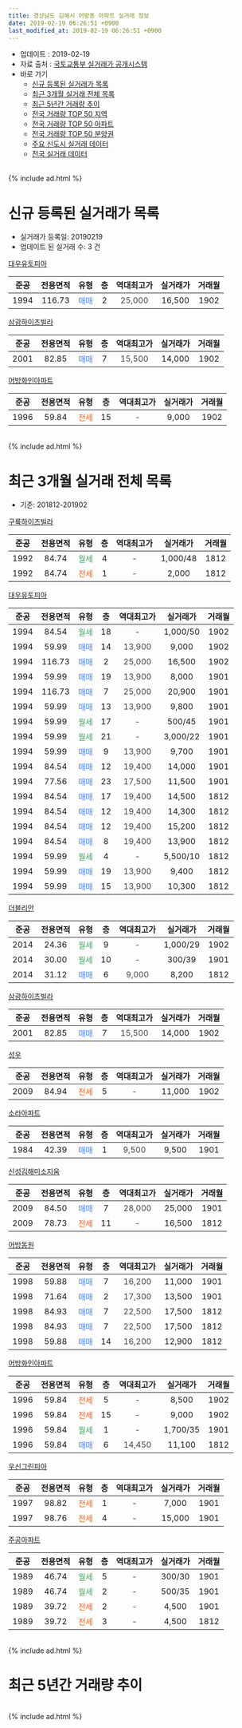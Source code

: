 ```yaml
---
title: 경상남도 김해시 어방동 아파트 실거래 정보
date: 2019-02-19 06:26:51 +0900
last_modified_at: 2019-02-19 06:26:51 +0900
---
```


* 업데이트 : 2019-02-19
* 자료 출처 : [국토교통부 실거래가 공개시스템](http://rt.molit.go.kr)
* 바로 가기
    * [신규 등록된 실거래가 목록](#신규-등록된-실거래가-목록)
    * [최근 3개월 실거래 전체 목록](#최근-3개월-실거래-전체-목록)
    * [최근 5년간 거래량 추이](#최근-5년간-거래량-추이)
    * [전국 거래량 TOP 50 지역](https://ayogom.github.io/apt-trade-info/최근-3개월-전국에서-가장-거래가-많이-발생한-지역)
    * [전국 거래량 TOP 50 아파트](https://ayogom.github.io/apt-trade-info/최근-3개월-전국에서-가장-거래가-많이-발생한-아파트)
    * [전국 거래량 TOP 50 분양권](https://ayogom.github.io/apt-trade-info/최근-3개월-전국에서-가장-거래가-많이-발생한-분양권)
    * [주요 신도시 실거래 데이터](https://ayogom.github.io/apt-trade-info/주요-신도시)
    * [전국 실거래 데이터](https://ayogom.github.io/apt-trade-info/전국)
<br>
{% include ad.html %}
<br>

# 신규 등록된 실거래가 목록
* 실거래가 등록일: 20190219
* 업데이트 된 실거래 수: 3 건


[대우유토피아](https://search.naver.com/search.naver?query=%EA%B2%BD%EC%83%81%EB%82%A8%EB%8F%84+%EA%B9%80%ED%95%B4%EC%8B%9C+%EC%96%B4%EB%B0%A9%EB%8F%99+%EB%8C%80%EC%9A%B0%EC%9C%A0%ED%86%A0%ED%94%BC%EC%95%84)

|준공|전용면적|유형|층|역대최고가|실거래가|거래월|
|:---:|:---:|:---:|:---:|:---:|:---:|:---:|
|1994|116.73|<span style="color:#4285f3">매매</span>|2|<span style="color:#444444">25,000</span>|16,500|1902|

[삼광하이츠빌라](https://search.naver.com/search.naver?query=%EA%B2%BD%EC%83%81%EB%82%A8%EB%8F%84+%EA%B9%80%ED%95%B4%EC%8B%9C+%EC%96%B4%EB%B0%A9%EB%8F%99+%EC%82%BC%EA%B4%91%ED%95%98%EC%9D%B4%EC%B8%A0%EB%B9%8C%EB%9D%BC)

|준공|전용면적|유형|층|역대최고가|실거래가|거래월|
|:---:|:---:|:---:|:---:|:---:|:---:|:---:|
|2001|82.85|<span style="color:#4285f3">매매</span>|7|<span style="color:#444444">15,500</span>|14,000|1902|

[어방화인아파트](https://search.naver.com/search.naver?query=%EA%B2%BD%EC%83%81%EB%82%A8%EB%8F%84+%EA%B9%80%ED%95%B4%EC%8B%9C+%EC%96%B4%EB%B0%A9%EB%8F%99+%EC%96%B4%EB%B0%A9%ED%99%94%EC%9D%B8%EC%95%84%ED%8C%8C%ED%8A%B8)

|준공|전용면적|유형|층|역대최고가|실거래가|거래월|
|:---:|:---:|:---:|:---:|:---:|:---:|:---:|
|1996|59.84|<span style="color:#ff5a00">전세</span>|15|<span style="color:#444444">-</span>|9,000|1902|


<br>
{% include ad.html %}
<br>

# 최근 3개월 실거래 전체 목록
* 기준: 201812-201902


[구륙하이츠빌라](https://search.naver.com/search.naver?query=%EA%B2%BD%EC%83%81%EB%82%A8%EB%8F%84+%EA%B9%80%ED%95%B4%EC%8B%9C+%EC%96%B4%EB%B0%A9%EB%8F%99+%EA%B5%AC%EB%A5%99%ED%95%98%EC%9D%B4%EC%B8%A0%EB%B9%8C%EB%9D%BC)

|준공|전용면적|유형|층|역대최고가|실거래가|거래월|
|:---:|:---:|:---:|:---:|:---:|:---:|:---:|
|1992|84.74|<span style="color:#34a853">월세</span>|4|<span style="color:#444444">-</span>|1,000/48|1812|
|1992|84.74|<span style="color:#ff5a00">전세</span>|1|<span style="color:#444444">-</span>|2,000|1812|

[대우유토피아](https://search.naver.com/search.naver?query=%EA%B2%BD%EC%83%81%EB%82%A8%EB%8F%84+%EA%B9%80%ED%95%B4%EC%8B%9C+%EC%96%B4%EB%B0%A9%EB%8F%99+%EB%8C%80%EC%9A%B0%EC%9C%A0%ED%86%A0%ED%94%BC%EC%95%84)

|준공|전용면적|유형|층|역대최고가|실거래가|거래월|
|:---:|:---:|:---:|:---:|:---:|:---:|:---:|
|1994|84.54|<span style="color:#34a853">월세</span>|18|<span style="color:#444444">-</span>|1,000/50|1902|
|1994|59.99|<span style="color:#4285f3">매매</span>|14|<span style="color:#444444">13,900</span>|9,000|1902|
|1994|116.73|<span style="color:#4285f3">매매</span>|2|<span style="color:#444444">25,000</span>|16,500|1902|
|1994|59.99|<span style="color:#4285f3">매매</span>|19|<span style="color:#444444">13,900</span>|8,000|1901|
|1994|116.73|<span style="color:#4285f3">매매</span>|7|<span style="color:#444444">25,000</span>|20,900|1901|
|1994|59.99|<span style="color:#4285f3">매매</span>|13|<span style="color:#444444">13,900</span>|9,800|1901|
|1994|59.99|<span style="color:#34a853">월세</span>|17|<span style="color:#444444">-</span>|500/45|1901|
|1994|59.99|<span style="color:#34a853">월세</span>|21|<span style="color:#444444">-</span>|3,000/22|1901|
|1994|59.99|<span style="color:#4285f3">매매</span>|9|<span style="color:#444444">13,900</span>|9,700|1901|
|1994|84.54|<span style="color:#4285f3">매매</span>|12|<span style="color:#444444">19,400</span>|14,000|1901|
|1994|77.56|<span style="color:#4285f3">매매</span>|23|<span style="color:#444444">17,500</span>|11,500|1901|
|1994|84.54|<span style="color:#4285f3">매매</span>|17|<span style="color:#444444">19,400</span>|14,500|1812|
|1994|84.54|<span style="color:#4285f3">매매</span>|12|<span style="color:#444444">19,400</span>|14,300|1812|
|1994|84.54|<span style="color:#4285f3">매매</span>|12|<span style="color:#444444">19,400</span>|15,200|1812|
|1994|84.54|<span style="color:#4285f3">매매</span>|8|<span style="color:#444444">19,400</span>|13,900|1812|
|1994|59.99|<span style="color:#34a853">월세</span>|4|<span style="color:#444444">-</span>|5,500/10|1812|
|1994|59.99|<span style="color:#4285f3">매매</span>|19|<span style="color:#444444">13,900</span>|9,400|1812|
|1994|59.99|<span style="color:#4285f3">매매</span>|15|<span style="color:#444444">13,900</span>|10,300|1812|

[더블리안](https://search.naver.com/search.naver?query=%EA%B2%BD%EC%83%81%EB%82%A8%EB%8F%84+%EA%B9%80%ED%95%B4%EC%8B%9C+%EC%96%B4%EB%B0%A9%EB%8F%99+%EB%8D%94%EB%B8%94%EB%A6%AC%EC%95%88)

|준공|전용면적|유형|층|역대최고가|실거래가|거래월|
|:---:|:---:|:---:|:---:|:---:|:---:|:---:|
|2014|24.36|<span style="color:#34a853">월세</span>|9|<span style="color:#444444">-</span>|1,000/29|1902|
|2014|30.00|<span style="color:#34a853">월세</span>|10|<span style="color:#444444">-</span>|300/39|1901|
|2014|31.12|<span style="color:#4285f3">매매</span>|6|<span style="color:#444444">9,000</span>|8,200|1812|

[삼광하이츠빌라](https://search.naver.com/search.naver?query=%EA%B2%BD%EC%83%81%EB%82%A8%EB%8F%84+%EA%B9%80%ED%95%B4%EC%8B%9C+%EC%96%B4%EB%B0%A9%EB%8F%99+%EC%82%BC%EA%B4%91%ED%95%98%EC%9D%B4%EC%B8%A0%EB%B9%8C%EB%9D%BC)

|준공|전용면적|유형|층|역대최고가|실거래가|거래월|
|:---:|:---:|:---:|:---:|:---:|:---:|:---:|
|2001|82.85|<span style="color:#4285f3">매매</span>|7|<span style="color:#444444">15,500</span>|14,000|1902|

[성우](https://search.naver.com/search.naver?query=%EA%B2%BD%EC%83%81%EB%82%A8%EB%8F%84+%EA%B9%80%ED%95%B4%EC%8B%9C+%EC%96%B4%EB%B0%A9%EB%8F%99+%EC%84%B1%EC%9A%B0)

|준공|전용면적|유형|층|역대최고가|실거래가|거래월|
|:---:|:---:|:---:|:---:|:---:|:---:|:---:|
|2009|84.94|<span style="color:#ff5a00">전세</span>|5|<span style="color:#444444">-</span>|11,000|1902|

[소라아파트](https://search.naver.com/search.naver?query=%EA%B2%BD%EC%83%81%EB%82%A8%EB%8F%84+%EA%B9%80%ED%95%B4%EC%8B%9C+%EC%96%B4%EB%B0%A9%EB%8F%99+%EC%86%8C%EB%9D%BC%EC%95%84%ED%8C%8C%ED%8A%B8)

|준공|전용면적|유형|층|역대최고가|실거래가|거래월|
|:---:|:---:|:---:|:---:|:---:|:---:|:---:|
|1984|42.39|<span style="color:#4285f3">매매</span>|1|<span style="color:#444444">9,500</span>|9,500|1901|

[신성김해미소지움](https://search.naver.com/search.naver?query=%EA%B2%BD%EC%83%81%EB%82%A8%EB%8F%84+%EA%B9%80%ED%95%B4%EC%8B%9C+%EC%96%B4%EB%B0%A9%EB%8F%99+%EC%8B%A0%EC%84%B1%EA%B9%80%ED%95%B4%EB%AF%B8%EC%86%8C%EC%A7%80%EC%9B%80)

|준공|전용면적|유형|층|역대최고가|실거래가|거래월|
|:---:|:---:|:---:|:---:|:---:|:---:|:---:|
|2009|84.50|<span style="color:#4285f3">매매</span>|7|<span style="color:#444444">28,000</span>|25,000|1901|
|2009|78.73|<span style="color:#ff5a00">전세</span>|11|<span style="color:#444444">-</span>|16,500|1812|

[어방동원](https://search.naver.com/search.naver?query=%EA%B2%BD%EC%83%81%EB%82%A8%EB%8F%84+%EA%B9%80%ED%95%B4%EC%8B%9C+%EC%96%B4%EB%B0%A9%EB%8F%99+%EC%96%B4%EB%B0%A9%EB%8F%99%EC%9B%90)

|준공|전용면적|유형|층|역대최고가|실거래가|거래월|
|:---:|:---:|:---:|:---:|:---:|:---:|:---:|
|1998|59.88|<span style="color:#4285f3">매매</span>|7|<span style="color:#444444">16,200</span>|11,000|1901|
|1998|71.64|<span style="color:#4285f3">매매</span>|2|<span style="color:#444444">17,300</span>|13,500|1901|
|1998|84.93|<span style="color:#4285f3">매매</span>|7|<span style="color:#444444">22,500</span>|17,500|1812|
|1998|84.93|<span style="color:#4285f3">매매</span>|7|<span style="color:#444444">22,500</span>|17,500|1812|
|1998|59.88|<span style="color:#4285f3">매매</span>|14|<span style="color:#444444">16,200</span>|12,900|1812|

[어방화인아파트](https://search.naver.com/search.naver?query=%EA%B2%BD%EC%83%81%EB%82%A8%EB%8F%84+%EA%B9%80%ED%95%B4%EC%8B%9C+%EC%96%B4%EB%B0%A9%EB%8F%99+%EC%96%B4%EB%B0%A9%ED%99%94%EC%9D%B8%EC%95%84%ED%8C%8C%ED%8A%B8)

|준공|전용면적|유형|층|역대최고가|실거래가|거래월|
|:---:|:---:|:---:|:---:|:---:|:---:|:---:|
|1996|59.84|<span style="color:#ff5a00">전세</span>|5|<span style="color:#444444">-</span>|8,500|1902|
|1996|59.84|<span style="color:#ff5a00">전세</span>|15|<span style="color:#444444">-</span>|9,000|1902|
|1996|59.84|<span style="color:#34a853">월세</span>|1|<span style="color:#444444">-</span>|1,700/35|1901|
|1996|59.84|<span style="color:#4285f3">매매</span>|6|<span style="color:#444444">14,450</span>|11,100|1812|

[우신그린피아](https://search.naver.com/search.naver?query=%EA%B2%BD%EC%83%81%EB%82%A8%EB%8F%84+%EA%B9%80%ED%95%B4%EC%8B%9C+%EC%96%B4%EB%B0%A9%EB%8F%99+%EC%9A%B0%EC%8B%A0%EA%B7%B8%EB%A6%B0%ED%94%BC%EC%95%84)

|준공|전용면적|유형|층|역대최고가|실거래가|거래월|
|:---:|:---:|:---:|:---:|:---:|:---:|:---:|
|1997|98.82|<span style="color:#ff5a00">전세</span>|1|<span style="color:#444444">-</span>|7,000|1901|
|1997|98.76|<span style="color:#ff5a00">전세</span>|4|<span style="color:#444444">-</span>|15,000|1901|

[주공아파트](https://search.naver.com/search.naver?query=%EA%B2%BD%EC%83%81%EB%82%A8%EB%8F%84+%EA%B9%80%ED%95%B4%EC%8B%9C+%EC%96%B4%EB%B0%A9%EB%8F%99+%EC%A3%BC%EA%B3%B5%EC%95%84%ED%8C%8C%ED%8A%B8)

|준공|전용면적|유형|층|역대최고가|실거래가|거래월|
|:---:|:---:|:---:|:---:|:---:|:---:|:---:|
|1989|46.74|<span style="color:#34a853">월세</span>|5|<span style="color:#444444">-</span>|300/30|1901|
|1989|46.74|<span style="color:#34a853">월세</span>|2|<span style="color:#444444">-</span>|500/35|1901|
|1989|39.72|<span style="color:#ff5a00">전세</span>|2|<span style="color:#444444">-</span>|4,500|1901|
|1989|39.72|<span style="color:#ff5a00">전세</span>|3|<span style="color:#444444">-</span>|4,500|1812|


<br>
{% include ad.html %}
<br>

# 최근 5년간 거래량 추이


<div style="width:100%;">
    <canvas id="deal_progress" height="200"></canvas>
</div>

<script>
new Chart(document.getElementById("deal_progress"), {
    type: 'line',
    data: {
        labels: ['201402','201403','201404','201405','201406','201407','201408','201409','201410','201411','201412','201501','201502','201503','201504','201505','201506','201507','201508','201509','201510','201511','201512','201601','201602','201603','201604','201605','201606','201607','201608','201609','201610','201611','201612','201701','201702','201703','201704','201705','201706','201707','201708','201709','201710','201711','201712','201801','201802','201803','201804','201805','201806','201807','201808','201809','201810','201811','201812','201901','201902'],
        datasets: [{
            label: '매매',
            pointRadius: 1,
            data: [31, 56, 45, 40, 37, 39, 50, 49, 59, 27, 40, 48, 45, 75, 57, 46, 58, 48, 50, 57, 56, 38, 39, 30, 32, 51, 28, 37, 36, 30, 39, 35, 36, 26, 29, 29, 29, 33, 37, 32, 41, 28, 17, 25, 12, 26, 14, 21, 21, 22, 28, 12, 20, 13, 16, 31, 29, 25, 11, 10, 3],
            borderColor: "rgba(255, 201, 14, 1)",
            backgroundColor: "rgba(255, 201, 14, 0.5)",
            fill: false,
            lineTension: 0
        },{
            label: '전월세',
            pointRadius: 1,
            data: [17, 20, 19, 11, 14, 11, 14, 16, 18, 17, 15, 18, 26, 15, 17, 10, 14, 15, 6, 10, 26, 19, 13, 12, 11, 9, 16, 11, 12, 8, 6, 11, 16, 8, 5, 10, 12, 12, 10, 13, 12, 9, 13, 16, 11, 14, 13, 14, 4, 17, 10, 13, 17, 11, 12, 17, 16, 20, 5, 9, 5],
            borderColor: "rgba(0, 141, 185, 1)",
            backgroundColor: "rgba(0, 141, 185, 0.5)",
            fill: false,
            lineTension: 0
        }
        ]
    },
    options: {
        responsive: true,
        title: {
            display: false
        },
        tooltips: {
            mode: 'index',
            intersect: false
        },
        hover: {
            mode: 'nearest',
            intersect: true
        },
        scales: {
            xAxes: [{
                display: true,
                scaleLabel: {
                    display: true,
                    labelString: '년/월'
                }
            }],
            yAxes: [{
                display: true,
                ticks: {
                    suggestedMin: 0,
                },
                scaleLabel: {
                    display: true,
                    labelString: '실거래 수'
                }
            }]
        }
    }
});

</script>


<br>
{% include ad.html %}
<br>

